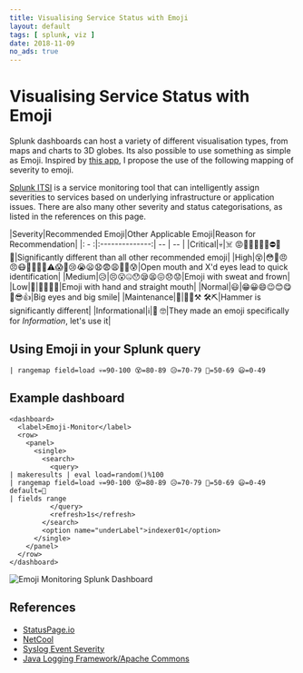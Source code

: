 ```yaml
---
title: Visualising Service Status with Emoji
layout: default
tags: [ splunk, viz ]
date: 2018-11-09
no_ads: true
---
```


# Visualising Service Status with Emoji

Splunk dashboards can host a variety of different visualisation types, from
maps and charts to 3D globes. Its also possible to use something as simple as
Emoji.  Inspired by [this app](https://splunkbase.splunk.com/app/4273/), I
propose the use of the following mapping of severity to emoji.

[Splunk
ITSI](https://www.splunk.com/en_us/software/it-service-intelligence.html) is a
service monitoring tool that can intelligently assign severities to services
based on underlying infrastructure or application issues. There are also many
other severity and status categorisations, as listed in the references on this
page.

|Severity|Recommended Emoji|Other Applicable Emoji|Reason for Recommendation|
|: - :|:--------------:| -- | -- |
|Critical|💀|☠️ 😡🤬🔥💩❌🛑⛔️📛🚫|Significantly different than all other recommended emoji|
|High|😵|😳🤪😠😠😷🤒🤕🤢🤮⚠️😱😤😢😭😦😧😨😩🤯😬😰|Open mouth and X'd eyes lead to quick identification|
|Medium|😥|😣😮🤐😯😪😫😖😞😟|Emoji with sweat and frown|
|Low|🤔|🤨🤨😐😑|Emoji with hand and straight mouth|
|Normal|😃|😁😀😄😉😊😋🙂😎👍|Big eyes and big smile|
|Maintenance|🔨|🤞🔧⚒ 🛠⛏|Hammer is significantly different|
|Informational|ℹ️|🧐 🤓|They made an emoji specifically for *Information*, let's use it|

## Using Emoji in your Splunk query
`| rangemap field=load 💀=90-100 😵=80-89 😥=70-79 🤔=50-69 😃=0-49`

## Example dashboard
```
<dashboard>
  <label>Emoji-Monitor</label>
  <row>
    <panel>
      <single>
        <search>
          <query>
| makeresults | eval load=random()%100
| rangemap field=load 💀=90-100 😵=80-89 😥=70-79 🤔=50-69 😃=0-49 default=🔨
| fields range
          </query>
          <refresh>1s</refresh>
        </search>
        <option name="underLabel">indexer01</option>
      </single>
    </panel>
  </row>
</dashboard>
```

![Emoji Monitoring Splunk Dashboard](/img/emoji-monitoring.gif)

## References
* [StatusPage.io](https://help.statuspage.io/knowledge_base/topics/overview-1)
* [NetCool](https://www.ibm.com/support/knowledgecenter/en/SSSHTQ_7.4.0/com.ibm.netcool_OMNIbus.doc_7.4.0/omnibus/wip/user/concept/omn_usr_el_eventseveritylevels.html)
* [Syslog Event Severity](https://en.wikipedia.org/wiki/Syslog#Severity_level)
* [Java Logging Framework/Apache Commons](https://en.wikipedia.org/wiki/Java_logging_framework#Severity_level)
